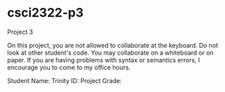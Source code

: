 # csci2322-p3
Project 3

On this project, you are not allowed to collaborate at the keyboard. Do not look at other student's
code.  You may collaborate on a whiteboard or on paper.
If you are having problems with syntax or semantics errors, I encourage you to come to my office hours.

Student Name:
Trinity ID: 
Project Grade:
